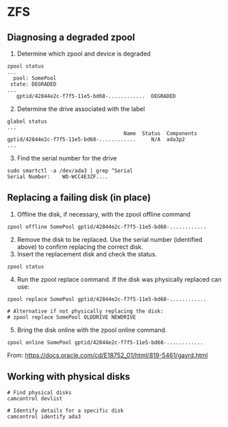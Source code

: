 # ZFS

## Diagnosing a degraded zpool

1. Determine which zpool and device is degraded
```
zpool status
...
  pool: SomePool
 state: DEGRADED
...
   gptid/42844e2c-f7f5-11e5-bd68-............  DEGRADED
```
2. Determine the drive associated with the label
```
glabel status
...
                                      Name  Status  Components
gptid/42844e2c-f7f5-11e5-bd68-............     N/A  ada3p2
...
```
3. Find the serial number for the drive
```
sudo smartctl -a /dev/ada3 | grep ^Serial
Serial Number:    WD-WCC4E3ZF....
```

## Replacing a failing disk (in place)

1. Offline the disk, if necessary, with the zpool offline command
```
zpool offline SomePool gptid/42844e2c-f7f5-11e5-bd68-............
```
2. Remove the disk to be replaced. Use the serial number (identified above) to confirm replacing the correct disk.
3. Insert the replacement disk and check the status.
```
zpool status
```
4. Run the zpool replace command. If the disk was physically replaced can use:
```
zpool replace SomePool gptid/42844e2c-f7f5-11e5-bd68-............

# Alternative if not physically replacing the disk:
# zpool replace SomePool OLDDRIVE NEWDRIVE
```
5. Bring the disk online with the zpool online command.
```
zpool online SomePool gptid/42844e2c-f7f5-11e5-bd68-............
```

From: https://docs.oracle.com/cd/E18752_01/html/819-5461/gayrd.html

## Working with physical disks

```
# Find physical disks
camcontrol devlist

# Identify details for a specific disk
camcontrol identify ada3
```